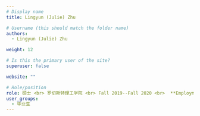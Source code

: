 ```yaml
---
# Display name
title: Lingyun (Julie) Zhu

# Username (this should match the folder name)
authors:
  - Lingyun (Julie) Zhu

weight: 12

# Is this the primary user of the site?
superuser: false

website: ""

# Role/position
role: 硕士 <br> 罗切斯特理工学院 <br> Fall 2019--Fall 2020 <br>  **Employment** --  Yimu International Inc. <br> **Position** -- UX/UI Designer
user_groups:
  - 毕业生
---
```

